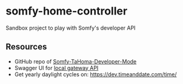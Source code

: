 # somfy-home-controller

Sandbox project to play with Somfy's developer API

## Resources

- GitHub repo of [Somfy-TaHoma-Developer-Mode](https://github.com/Somfy-Developer/Somfy-TaHoma-Developer-Mode)
- Swagger UI for [local gateway API](https://somfy-developer.github.io/Somfy-TaHoma-Developer-Mode/)
- Get yearly daylight cycles on: https://dev.timeanddate.com/time/
